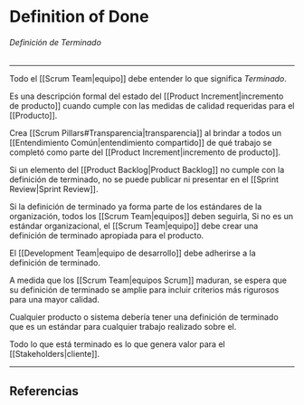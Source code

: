 # Definition of Done
###### Definición de Terminado
---

Todo el [[Scrum Team|equipo]] debe entender lo que significa *Terminado*.

Es una descripción formal del estado del [[Product Increment|incremento de producto]] cuando cumple con las medidas de calidad requeridas para el [[Producto]].

Crea [[Scrum Pillars#Transparencia|transparencia]] al brindar a todos un [[Entendimiento Común|entendimiento compartido]] de qué trabajo se completó como parte del [[Product Increment|incremento de producto]].

Si un elemento del [[Product Backlog|Product Backlog]] no cumple con la definición de terminado, no se puede publicar ni presentar en el [[Sprint Review|Sprint Review]].

Si la definición de terminado ya forma parte de los estándares de la organización, todos los [[Scrum Team|equipos]] deben seguirla, Si no es un estándar organizacional, el [[Scrum Team|equipo]] debe crear una definición de terminado apropiada para el producto.

El [[Development Team|equipo de desarrollo]] debe adherirse a la definición de terminado.

A medida que los [[Scrum Team|equipos Scrum]] maduran, se espera que su definición de terminado se amplie para incluir criterios más rigurosos para una mayor calidad.

Cualquier producto o sistema debería tener una definición de terminado que es un estándar para cualquier trabajo realizado sobre el.

Todo lo que está terminado es lo que genera valor para el [[Stakeholders|cliente]].

---

## Referencias